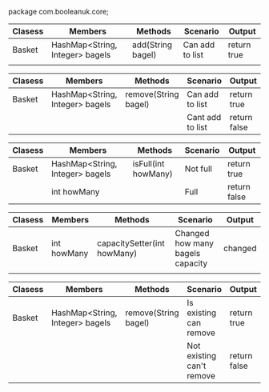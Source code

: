 package com.booleanuk.core;


| Clasess | Members                         | Methods                                   | Scenario                | Output             |
|---------|---------------------------------|-------------------------------------------|-------------------------|--------------------|
| Basket  | HashMap<String, Integer> bagels | add(String bagel)                         | Can add to list         | return true        |
|         |                                 |                                           |                         |                    |


| Clasess | Members                         | Methods              | Scenario         | Output       |
|---------|---------------------------------|----------------------|------------------|--------------|
| Basket  | HashMap<String, Integer> bagels | remove(String bagel) | Can add to list  | return true  |
|         |                                 |                      | Cant add to list | return false |


| Clasess | Members                         | Methods             | Scenario | Output       |
|---------|---------------------------------|---------------------|----------|--------------|
| Basket  | HashMap<String, Integer> bagels | isFull(int howMany) | Not full | return true  |
|         | int howMany                     |                     | Full     | return false |


| Clasess | Members     | Methods                     | Scenario                         | Output  |
|---------|-------------|-----------------------------|----------------------------------|---------|
| Basket  | int howMany | capacitySetter(int howMany) | Changed how many bagels capacity | changed |
|         |             |                             |                                  |         |


| Clasess | Members                         | Methods              | Scenario                  | Output       |
|---------|---------------------------------|----------------------|---------------------------|--------------|
| Basket  | HashMap<String, Integer> bagels | remove(String bagel) | Is existing can remove    | return true  |
|         |                                 |                      | Not existing can't remove<br/> | return false |